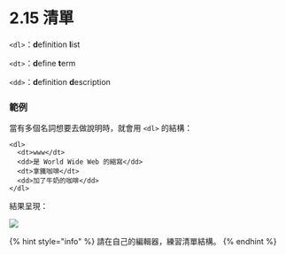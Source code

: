 # 2.15 清單

`<dl>`：**d**efinition **l**ist‌

`<dt>`：**d**efine **t**erm‌

`<dd>`：**d**efinition **d**escription‌

### 範例

當有多個名詞想要去做說明時，就會用 `<dl>` 的結構：

```markup
<dl>
  <dt>www</dt>
  <dd>是 World Wide Web 的縮寫</dd>
  <dt>拿鐵咖啡</dt>
  <dd>加了牛奶的咖啡</dd>
</dl>
```

結果呈現：

![](https://blobscdn.gitbook.com/v0/b/gitbook-28427.appspot.com/o/assets%2F-LdUw6A8IcUFoNsoo_JR%2F-LdUw6XiCfTmHo9yFIIY%2F-LdUwCJ5sHzucx_D0gYj%2F%E6%B8%85%E5%96%AE.png?generation=1556387788998143&alt=media)

{% hint style="info" %}
請在自己的編輯器，練習清單結構。
{% endhint %}

